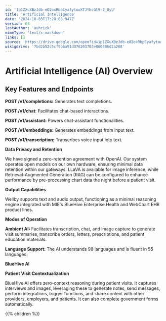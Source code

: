 ```yaml
---
id: '1p1ZXuXBzJdb-eO2oxRbpCyafytuwXTJYhcGl9-2_OyU'
title: 'Artificial Intelligence'
date: '2024-10-03T17:28:08.947Z'
version: 63
lastAuthor: 'auhrick'
mimeType: 'text/x-markdown'
links: []
source: 'https://drive.google.com/open?id=1p1ZXuXBzJdb-eO2oxRbpCyafytuwXTJYhcGl9-2_OyU'
wikigdrive: '7bd2b52c5cf9bba91d376203703e860806d2a208'
---
```

# Artificial Intelligence (AI) Overview

## Key Features and Endpoints

**POST /v1/completions:** Generates text completions.

**POST /v1/chat:** Facilitates chat-based interactions.

**POST /v1/assistant:** Powers chat-assistant functionalities.

**POST /v1/embeddings:** Generates embeddings from input text.

**POST /v1/transcription:** Transcribes voice input into text.

**Data Privacy and Retention**

We have signed a zero-retention agreement with OpenAI. Our system operates open models on our own hardware, ensuring minimal data retention within our gateways. LLaVA is available for image inference, while Retrieval-Augmented Generation (RAG) can be configured to enhance performance by pre-processing chart data the night before a patient visit.

**Output Capabilities**

Wellby supports text and audio output, functioning as a minimal reasoning engine integrated with MIE's BlueHive Enterprise Health and WebChart EHR product lines.

**Modes of Operation**

**Ambient AI:** Facilitates transcription, chat, and image capture to generate visit summaries, transcribe orders, letters, prescriptions, and patient education materials.

**Language Support:** The AI understands 98 languages and is fluent in 55 languages.

**BlueHive AI**

**Patient Visit Contextualization**

BlueHive AI offers zero-context reasoning during patient visits. It captures interviews and images, leveraging these to generate notes, send messages, perform integrations, trigger functions, and share content with other providers, employers, and patients. It can also complete government forms automatically.

{{% children %}}
